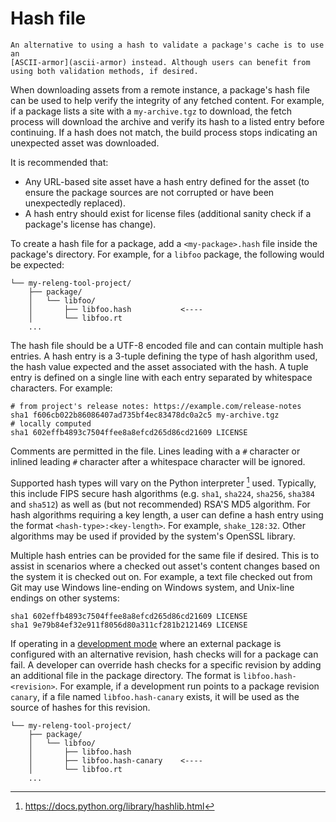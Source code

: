 # Hash file

```{note}
An alternative to using a hash to validate a package's cache is to use an
[ASCII-armor](ascii-armor) instead. Although users can benefit from
using both validation methods, if desired.
```

When downloading assets from a remote instance, a package's hash file can be
used to help verify the integrity of any fetched content. For example, if a
package lists a site with a `my-archive.tgz` to download, the fetch process
will download the archive and verify its hash to a listed entry before
continuing. If a hash does not match, the build process stops indicating an
unexpected asset was downloaded.

It is recommended that:

- Any URL-based site asset have a hash entry defined for the asset (to ensure
  the package sources are not corrupted or have been unexpectedly replaced).
- A hash entry should exist for license files (additional sanity check if a
  package's license has change).

To create a hash file for a package, add a `<my-package>.hash` file
inside the package's directory. For example, for a `libfoo` package, the
following would be expected:

```
└── my-releng-tool-project/
    ├── package/
    │   └── libfoo/
    │       ├── libfoo.hash           <----
    │       └── libfoo.rt
    ...
```

The hash file should be a UTF-8 encoded file and can contain multiple hash
entries. A hash entry is a 3-tuple defining the type of hash algorithm
used, the hash value expected and the asset associated with the hash. A
tuple entry is defined on a single line with each entry separated by
whitespace characters. For example:

```text
# from project's release notes: https://example.com/release-notes
sha1 f606cb022b86086407ad735bf4ec83478dc0a2c5 my-archive.tgz
# locally computed
sha1 602effb4893c7504ffee8a8efcd265d86cd21609 LICENSE
```

Comments are permitted in the file. Lines leading with a `#` character or
inlined leading `#` character after a whitespace character will be ignored.

Supported hash types will vary on the Python interpreter [^hashlib] used.
Typically, this include FIPS secure hash algorithms (e.g. `sha1`,
`sha224`, `sha256`, `sha384` and `sha512`) as well as (but not
recommended) RSA'S MD5 algorithm. For hash algorithms requiring a key length,
a user can define a hash entry using the format `<hash-type>:<key-length>`.
For example, `shake_128:32`. Other algorithms may be used if provided by
the system's OpenSSL library.

Multiple hash entries can be provided for the same file if desired. This
is to assist in scenarios where a checked out asset's content changes based
on the system it is checked out on. For example, a text file checked out
from Git may use Windows line-ending on Windows system, and Unix-line
endings on other systems:

```text
sha1 602effb4893c7504ffee8a8efcd265d86cd21609 LICENSE
sha1 9e79b84ef32e911f8056d80a311cf281b2121469 LICENSE
```

If operating in a [development mode](/guides/development-mode) where an
external package is configured with an alternative revision, hash checks
will for a package can fail. A developer can override hash checks for a
specific revision by adding an additional file in the package directory.
The format is `libfoo.hash-<revision>`. For example, if a development
run points to a package revision `canary`, if a file named
`libfoo.hash-canary` exists, it will be used as the source of hashes for
this revision.

```
└── my-releng-tool-project/
    ├── package/
    │   └── libfoo/
    │       ├── libfoo.hash
    │       ├── libfoo.hash-canary    <----
    │       └── libfoo.rt
    ...
```

[^hashlib]: <https://docs.python.org/library/hashlib.html>
